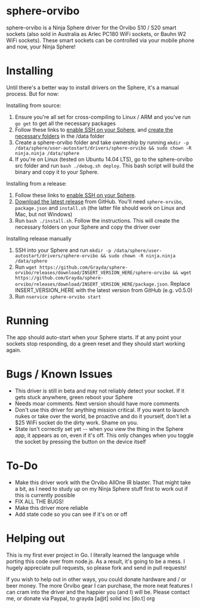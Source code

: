 sphere-orvibo
=============

sphere-orvibo is a Ninja Sphere driver for the Orvibo S10 / S20 smart sockets (also sold in Australia as Arlec PC180 WiFi sockets, or Bauhn W2 WiFi sockets). These smart sockets can be controlled via your mobile phone and now, your Ninja Sphere!

Installing
==========

Until there's a better way to install drivers on the Sphere, it's a manual process. But for now:

Installing from source:
 1. Ensure you're all set for cross-compiling to Linux / ARM and you've run `go get` to get all the necessary packages
 2. Follow these links to [enable SSH on your Sphere][1], and [create the necessary folders][2] in the /data folder
 3. Create a sphere-orvibo folder and take ownership by running `mkdir -p /data/sphere/user-autostart/drivers/sphere-orvibo && sudo chown -R ninja.ninja /data/sphere`
 4. If you're on Linux (tested on Ubuntu 14.04 LTS), go to the sphere-orvibo src folder and run `bash ./debug.sh deploy`. This bash script will build the binary and copy it to your Sphere.

Installing from a release:
 1. Follow these links to [enable SSH on your Sphere][1].
 2. [Download the latest release][3] from GitHub. You'll need `sphere-orvibo`, `package.json` and `install.sh` (the latter file should work on Linux and Mac, but not Windows)
 3. Run `bash ./install.sh`. Follow the instructions. This will create the necessary folders on your Sphere and copy the driver over

Installing release manually
 1. SSH into your Sphere and run `mkdir -p /data/sphere/user-autostart/drivers/sphere-orvibo && sudo chown -R ninja.ninja /data/sphere`
 2. Run `wget https://github.com/Grayda/sphere-orvibo/releases/download/INSERT_VERSION_HERE/sphere-orvibo && wget https://github.com/Grayda/sphere-orvibo/releases/download/INSERT_VERSION_HERE/package.json`. Replace INSERT_VERSION_HERE with the latest version from GitHub (e.g. v0.5.0)
 3. Run `nservice sphere-orvibo start`

  [1]: https://developers.ninja/introduction/enable-ssh.html
  [2]: https://developers.ninja/introduction/directory-structure.html
  [3]: https://github.com/Grayda/sphere-orvibo/releases/latest

Running
=======

The app should auto-start when your Sphere starts. If at any point your sockets stop responding, do a green reset and they should start working again.

Bugs / Known Issues
===================

 - This driver is still in beta and may not reliably detect your socket. If it gets stuck anywhere, green reboot your Sphere
 - Needs moar comments. Next version should have more comments
 - Don't use this driver for anything mission critical. If you want to launch nukes or take over the world, be proactive and do it yourself, don't let a $25 WiFi socket do the dirty work. Shame on you.
 - State isn't correctly set yet -- when you view the thing in the Sphere app, it appears as on, even if it's off. This only changes when you toggle the socket by pressing the button on the device itself


To-Do
=======

- Make this driver work with the Orvibo AllOne IR blaster. That might take a bit, as I need to study up on my Ninja Sphere stuff first to work out if this is currently possible
 - FIX ALL THE BUGS!
 - Make this driver more reliable
 - Add state code so you can see if it's on or off

 Helping out
 ===========

 This is my first ever project in Go. I literally learned the language while porting this code over from node.js. As a result, it's going to be a mess. I hugely appreciate pull requests, so please fork and send in pull requests!

 If you wish to help out in other ways, you could donate hardware and / or beer money. The more Orvibo gear I can purchase, the more neat features I can cram into the driver and the happier you (and I) will be. Please contact me, or donate via Paypal, to grayda [a@t] solid inc [do.t] org

